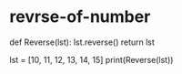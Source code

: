 # revrse-of-number
def Reverse(lst):
	lst.reverse()
	return lst
	
lst = [10, 11, 12, 13, 14, 15]
print(Reverse(lst))
